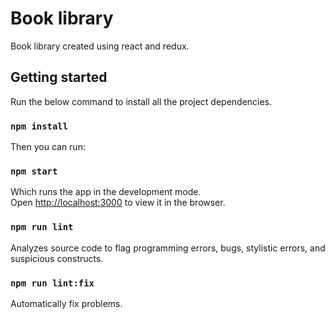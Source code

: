 # Book library

Book library created using react and redux.

## Getting started

Run the below command to install all the project dependencies.

### `npm install`

Then you can run:

### `npm start`

Which runs the app in the development mode.<br>
Open [http://localhost:3000](http://localhost:3000) to view it in the browser.

### `npm run lint`

Analyzes source code to flag programming errors, bugs, stylistic errors, and suspicious constructs.

### `npm run lint:fix`

Automatically fix problems.
